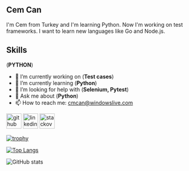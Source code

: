 Cem Can
---
I'm Cem from Turkey and I'm learning Python. Now I'm working on test frameworks. I want to learn new languages like Go and Node.js.

Skills
---
(**PYTHON**)

- 🔭 I’m currently working on (**Test cases**) 
- 🌱 I’m currently learning (**Python**) 
- 🤔 I’m looking for help with (**Selenium, Pytest**) 
- 💬 Ask me about (**Python**) 
- 📫 How to reach me: cmcan@windowslive.com 


[<img src='https://cdn.jsdelivr.net/npm/simple-icons@3.0.1/icons/github.svg' alt='github' height='40'>](https://github.com/cemcannn)  [<img src='https://cdn.jsdelivr.net/npm/simple-icons@3.0.1/icons/linkedin.svg' alt='linkedin' height='40'>](https://www.linkedin.com/in/https://www.linkedin.com/in/cem-can-6286b645//)  [<img src='https://cdn.jsdelivr.net/npm/simple-icons@3.0.1/icons/stackoverflow.svg' alt='stackoverflow' height='40'>](https://stackoverflow.com/users/18048769/cem-can)  

[![trophy](https://github-profile-trophy.vercel.app/?username=cemcannn)](https://github.com/ryo-ma/github-profile-trophy)

[![Top Langs](https://github-readme-stats.vercel.app/api/top-langs/?username=cemcannn)](https://github.com/anuraghazra/github-readme-stats)

![GitHub stats](https://github-readme-stats.vercel.app/api?username=cemcannn&show_icons=true)  

